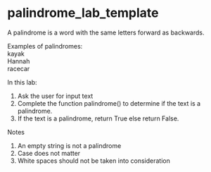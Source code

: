 # palindrome_lab_template

A palindrome is a word with the same letters forward as backwards. 

Examples of palindromes:  
kayak  
Hannah  
racecar

In this lab:
1. Ask the user for input text
2. Complete the function palindrome() to determine if the text is a palindrome.
3. If the text is a palindrome, return True else return False.

Notes
1. An empty string is not a palindrome
2. Case does not matter
3. White spaces should not be taken into consideration


